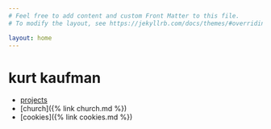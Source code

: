 ```yaml
---
# Feel free to add content and custom Front Matter to this file.
# To modify the layout, see https://jekyllrb.com/docs/themes/#overriding-theme-defaults

layout: home
---
```


# kurt kaufman
- [projects](http://github.com/pretzilz)
- [church]({% link church.md %})
- [cookies]({% link cookies.md %})